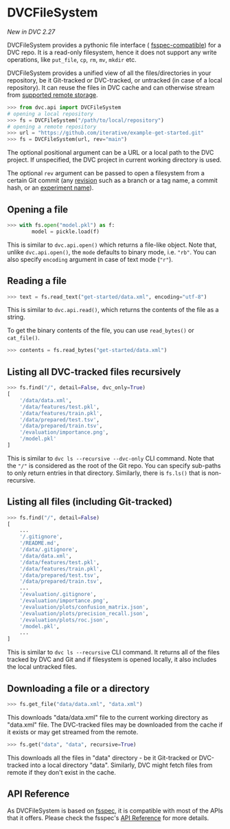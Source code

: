 # DVCFileSystem

_New in DVC 2.27_

DVCFileSystem provides a pythonic file interface (
[fsspec-compatible](https://filesystem-spec.readthedocs.io/)) for a DVC repo. It
is a read-only filesystem, hence it does not support any write operations, like
`put_file`, `cp`, `rm`, `mv`, `mkdir` etc.

DVCFileSystem provides a unified view of all the files/directories in your
repository, be it Git-tracked or DVC-tracked, or untracked (in case of a local
repository). It can reuse the files in DVC <abbr>cache</abbr> and can otherwise
stream from
[supported remote storage](/doc/command-reference/remote/add#supported-storage-types).

```py
>>> from dvc.api import DVCFileSystem
# opening a local repository
>>> fs = DVCFileSystem("/path/to/local/repository")
# opening a remote repository
>>> url = "https://github.com/iterative/example-get-started.git"
>>> fs = DVCFileSystem(url, rev="main")
```

The optional positional argument can be a URL or a local path to the DVC
project. If unspecified, the DVC project in current working directory is used.

The optional `rev` argument can be passed to open a filesystem from a certain
Git commit (any [revision](https://git-scm.com/docs/revisions) such as a branch
or a tag name, a commit hash, or an [experiment name]).

[experiment name]: /doc/command-reference/exp/run#-n

## Opening a file

```py
>>> with fs.open("model.pkl") as f:
        model = pickle.load(f)
```

This is similar to `dvc.api.open()` which returns a file-like object. Note that,
unlike `dvc.api.open()`, the `mode` defaults to binary mode, i.e. `"rb"`. You
can also specify `encoding` argument in case of text mode (`"r"`).

## Reading a file

```py
>>> text = fs.read_text("get-started/data.xml", encoding="utf-8")
```

This is similar to `dvc.api.read()`, which returns the contents of the file as a
string.

To get the binary contents of the file, you can use `read_bytes()` or
`cat_file()`.

```py
>>> contents = fs.read_bytes("get-started/data.xml")
```

## Listing all DVC-tracked files recursively

```py
>>> fs.find("/", detail=False, dvc_only=True)
[
    '/data/data.xml',
    '/data/features/test.pkl',
    '/data/features/train.pkl',
    '/data/prepared/test.tsv',
    '/data/prepared/train.tsv',
    '/evaluation/importance.png',
    '/model.pkl'
]
```

This is similar to `dvc ls --recursive --dvc-only` CLI command. Note that the
`"/"` is considered as the root of the Git repo. You can specify sub-paths to
only return entries in that directory. Similarly, there is `fs.ls()` that is
non-recursive.

## Listing all files (including Git-tracked)

```py
>>> fs.find("/", detail=False)
[
    ...
    '/.gitignore',
    '/README.md',
    '/data/.gitignore',
    '/data/data.xml',
    '/data/features/test.pkl',
    '/data/features/train.pkl',
    '/data/prepared/test.tsv',
    '/data/prepared/train.tsv',
    ...
    '/evaluation/.gitignore',
    '/evaluation/importance.png',
    '/evaluation/plots/confusion_matrix.json',
    '/evaluation/plots/precision_recall.json',
    '/evaluation/plots/roc.json',
    '/model.pkl',
    ...
]
```

This is similar to `dvc ls --recursive` CLI command. It returns all of the files
tracked by DVC and Git and if filesystem is opened locally, it also includes the
local untracked files.

## Downloading a file or a directory

```py
>>> fs.get_file("data/data.xml", "data.xml")
```

This downloads "data/data.xml" file to the current working directory as
"data.xml" file. The DVC-tracked files may be downloaded from the cache if it
exists or may get streamed from the remote.

```py
>>> fs.get("data", "data", recursive=True)
```

This downloads all the files in "data" directory - be it Git-tracked or
DVC-tracked into a local directory "data". Similarly, DVC might fetch files from
remote if they don't exist in the cache.

## API Reference

As DVCFileSystem is based on [fsspec](https://filesystem-spec.readthedocs.io/),
it is compatible with most of the APIs that it offers. Please check the fsspec's
[API Reference](https://filesystem-spec.readthedocs.io/en/latest/api.html#fsspec.spec.AbstractFileSystem)
for more details.
